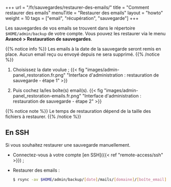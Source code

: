 +++
url = "/fr/sauvegardes/restaurer-des-emails/"
title = "Comment restaurer des emails"
menuTitle = "Restaurer des emails"
layout = "howto"
weight = 10
tags = ["email", "récupération", "sauvegarde"]
+++

Les sauvegardes de vos emails se trouvent dans le répertoire `$HOME/admin/backup` de votre compte. Vous pouvez les restaurer via le menu **Avancé > Restauration de sauvegardes**.

{{% notice info %}}
Les emails à la date de la sauvegarde seront remis en place. Aucun email reçu ou envoyé depuis ne sera supprimé.
{{% /notice %}}

1.  Choisissez la date voulue ;
    {{< fig "images/admin-panel_restoration.fr.png" "Interface d'administration : restauration de sauvegarde - étape 1" >}}

2.   Puis cochez la/les boîte(s) email(s).
    {{< fig "images/admin-panel_restoration-emails.fr.png" "Interface d'administration : restauration de sauvegarde - étape 2" >}}

{{% notice note %}}
Le temps de restauration dépend de la taille des fichiers à restaurer.
{{% /notice %}}

## En SSH

Si vous souhaitez restaurer une sauvegarde manuellement.

- Connectez-vous à votre compte [en SSH]({{< ref "remote-access/ssh" >}}) ;

- Restaurer des emails :

    ```sh
    $ rsync -av $HOME/admin/backup/[date]/mails/[domaine]/[boîte_email]/ $HOME/admin/mail/[domaine]/[boîte_email]/
    ```
